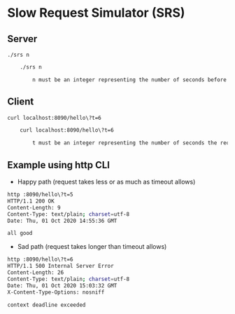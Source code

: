 # Slow Request Simulator (SRS)

## Server
`./srs n`

```bash
    ./srs n

        n must be an integer representing the number of seconds before the server times out
```

## Client
`curl localhost:8090/hello\?t=6`

```bash
    curl localhost:8090/hello\?t=6
    
        t must be an integer representing the number of seconds the request will take to complete
```

## Example using http CLI

 - Happy path (request takes less or as much as timeout allows)
```bash
http :8090/hello\?t=5
HTTP/1.1 200 OK
Content-Length: 9
Content-Type: text/plain; charset=utf-8
Date: Thu, 01 Oct 2020 14:55:36 GMT

all good
```

 - Sad path (request takes longer than timeout allows)
```bash
http :8090/hello\?t=6
HTTP/1.1 500 Internal Server Error
Content-Length: 26
Content-Type: text/plain; charset=utf-8
Date: Thu, 01 Oct 2020 15:03:32 GMT
X-Content-Type-Options: nosniff

context deadline exceeded

```
